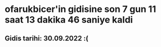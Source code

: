 # ofarukbicer'in gidisine son 7 gun 11 saat 13 dakika 46 saniye kaldi

## Gidis tarihi: 30.09.2022 :(